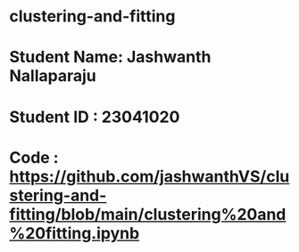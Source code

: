 # clustering-and-fitting
# Student Name: Jashwanth Nallaparaju
# Student ID : 23041020
# Code : https://github.com/jashwanthVS/clustering-and-fitting/blob/main/clustering%20and%20fitting.ipynb
